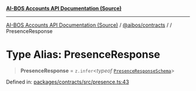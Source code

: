[**AI-BOS Accounts API Documentation (Source)**](../../../README.md)

***

[AI-BOS Accounts API Documentation (Source)](../../../README.md) / [@aibos/contracts](../README.md) / [](../README.md) / PresenceResponse

# Type Alias: PresenceResponse

> **PresenceResponse** = `z.infer`\<*typeof* [`PresenceResponseSchema`](../variables/PresenceResponseSchema.md)\>

Defined in: [packages/contracts/src/presence.ts:43](https://github.com/pohlai88/accounts/blob/48103fb36d28b2b9bfb33472b6de2f719773cde9/packages/contracts/src/presence.ts#L43)
